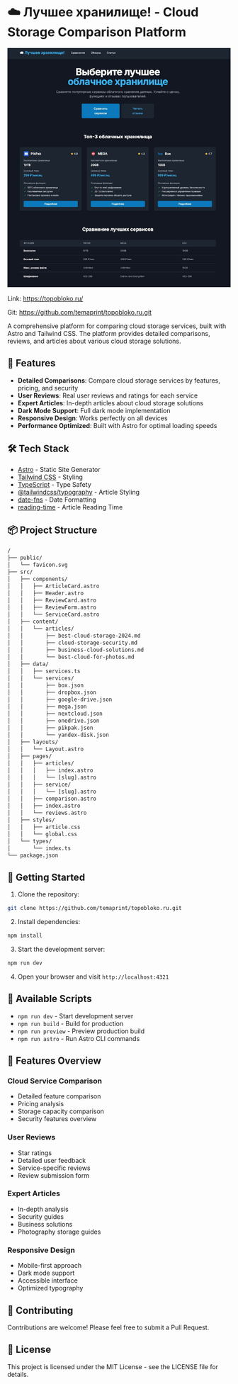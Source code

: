 # ☁️ Лучшее хранилище! - Cloud Storage Comparison Platform

![pic](public/topobloko.png)

Link: https://topobloko.ru/

Git: https://github.com/temaprint/topobloko.ru.git

A comprehensive platform for comparing cloud storage services, built with Astro and Tailwind CSS. The platform provides detailed comparisons, reviews, and articles about various cloud storage solutions.

## 🚀 Features

- **Detailed Comparisons**: Compare cloud storage services by features, pricing, and security
- **User Reviews**: Real user reviews and ratings for each service
- **Expert Articles**: In-depth articles about cloud storage solutions
- **Dark Mode Support**: Full dark mode implementation
- **Responsive Design**: Works perfectly on all devices
- **Performance Optimized**: Built with Astro for optimal loading speeds

## 🛠️ Tech Stack

- [Astro](https://astro.build) - Static Site Generator
- [Tailwind CSS](https://tailwindcss.com) - Styling
- [TypeScript](https://www.typescriptlang.org) - Type Safety
- [@tailwindcss/typography](https://tailwindcss.com/docs/typography-plugin) - Article Styling
- [date-fns](https://date-fns.org) - Date Formatting
- [reading-time](https://www.npmjs.com/package/reading-time) - Article Reading Time

## 📦 Project Structure

```
/
├── public/
│   └── favicon.svg
├── src/
│   ├── components/
│   │   ├── ArticleCard.astro
│   │   ├── Header.astro
│   │   ├── ReviewCard.astro
│   │   ├── ReviewForm.astro
│   │   └── ServiceCard.astro
│   ├── content/
│   │   └── articles/
│   │       ├── best-cloud-storage-2024.md
│   │       ├── cloud-storage-security.md
│   │       ├── business-cloud-solutions.md
│   │       └── best-cloud-for-photos.md
│   ├── data/
│   │   ├── services.ts
│   │   └── services/
│   │       ├── box.json
│   │       ├── dropbox.json
│   │       ├── google-drive.json
│   │       ├── mega.json
│   │       ├── nextcloud.json
│   │       ├── onedrive.json
│   │       ├── pikpak.json
│   │       └── yandex-disk.json
│   ├── layouts/
│   │   └── Layout.astro
│   ├── pages/
│   │   ├── articles/
│   │   │   ├── index.astro
│   │   │   └── [slug].astro
│   │   ├── service/
│   │   │   └── [slug].astro
│   │   ├── comparison.astro
│   │   ├── index.astro
│   │   └── reviews.astro
│   ├── styles/
│   │   ├── article.css
│   │   └── global.css
│   └── types/
│       └── index.ts
└── package.json
```

## 🚀 Getting Started

1. Clone the repository:
```bash
git clone https://github.com/temaprint/topobloko.ru.git
```

2. Install dependencies:
```bash
npm install
```

3. Start the development server:
```bash
npm run dev
```

4. Open your browser and visit `http://localhost:4321`

## 📝 Available Scripts

- `npm run dev` - Start development server
- `npm run build` - Build for production
- `npm run preview` - Preview production build
- `npm run astro` - Run Astro CLI commands

## 🎨 Features Overview

### Cloud Service Comparison
- Detailed feature comparison
- Pricing analysis
- Storage capacity comparison
- Security features overview

### User Reviews
- Star ratings
- Detailed user feedback
- Service-specific reviews
- Review submission form

### Expert Articles
- In-depth analysis
- Security guides
- Business solutions
- Photography storage guides

### Responsive Design
- Mobile-first approach
- Dark mode support
- Accessible interface
- Optimized typography

## 🤝 Contributing

Contributions are welcome! Please feel free to submit a Pull Request.

## 📄 License

This project is licensed under the MIT License - see the LICENSE file for details.
